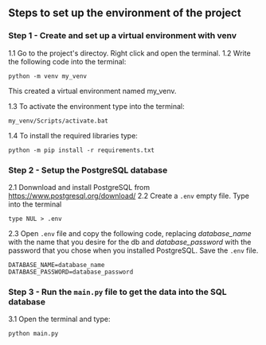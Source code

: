 ## Steps to set up the environment of the project

### Step 1 - Create and set up a virtual environment with venv
1.1 Go to the project's directoy. Right click and open the terminal.
1.2 Write the following code into the terminal:

    python -m venv my_venv

This created a virtual environment named my_venv.  

1.3 To activate the environment type into the terminal:

    my_venv/Scripts/activate.bat

1.4 To install the required libraries type:

    python -m pip install -r requirements.txt

### Step 2 - Setup the PostgreSQL database
2.1 Donwnload and install PostgreSQL from https://www.postgresql.org/download/
2.2 Create a `.env` empty file. Type into the terminal

    type NUL > .env

2.3 Open `.env` file and copy the following code, replacing *database_name* with the name that you desire for the db and *database_password* with the password that you chose when you installed PostgreSQL. Save the `.env` file.

    DATABASE_NAME=database_name
    DATABASE_PASSWORD=database_password

### Step 3 - Run the `main.py` file to get the data into the SQL database
3.1 Open the terminal and type:

    python main.py